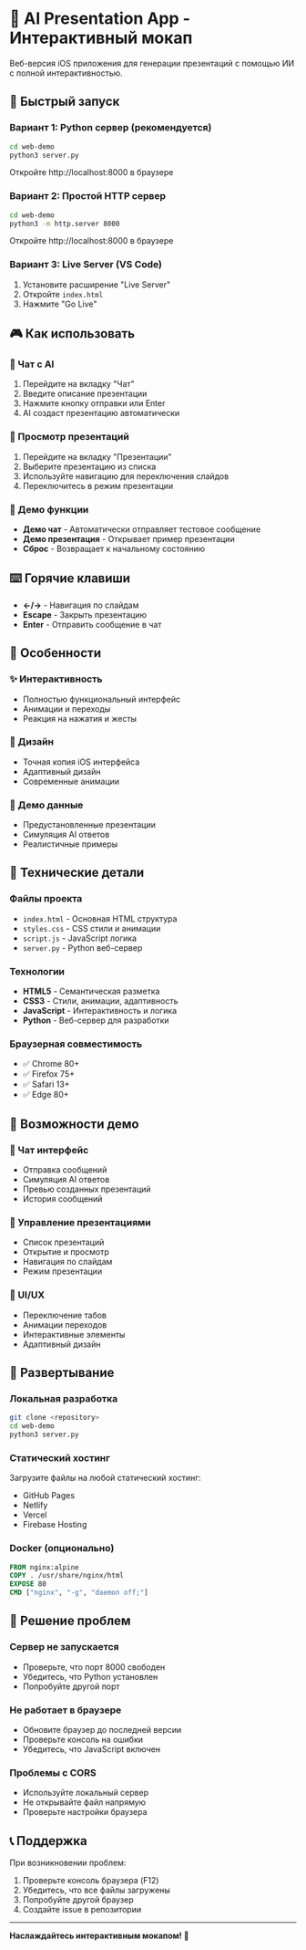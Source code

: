 # 📱 AI Presentation App - Интерактивный мокап

Веб-версия iOS приложения для генерации презентаций с помощью ИИ с полной интерактивностью.

## 🚀 Быстрый запуск

### Вариант 1: Python сервер (рекомендуется)
```bash
cd web-demo
python3 server.py
```
Откройте http://localhost:8000 в браузере

### Вариант 2: Простой HTTP сервер
```bash
cd web-demo
python3 -m http.server 8000
```
Откройте http://localhost:8000 в браузере

### Вариант 3: Live Server (VS Code)
1. Установите расширение "Live Server"
2. Откройте `index.html`
3. Нажмите "Go Live"

## 🎮 Как использовать

### 💬 Чат с AI
1. Перейдите на вкладку "Чат"
2. Введите описание презентации
3. Нажмите кнопку отправки или Enter
4. AI создаст презентацию автоматически

### 📄 Просмотр презентаций
1. Перейдите на вкладку "Презентации"
2. Выберите презентацию из списка
3. Используйте навигацию для переключения слайдов
4. Переключитесь в режим презентации

### 🎯 Демо функции
- **Демо чат** - Автоматически отправляет тестовое сообщение
- **Демо презентация** - Открывает пример презентации
- **Сброс** - Возвращает к начальному состоянию

## ⌨️ Горячие клавиши

- **←/→** - Навигация по слайдам
- **Escape** - Закрыть презентацию
- **Enter** - Отправить сообщение в чат

## 📱 Особенности

### ✨ Интерактивность
- Полностью функциональный интерфейс
- Анимации и переходы
- Реакция на нажатия и жесты

### 🎨 Дизайн
- Точная копия iOS интерфейса
- Адаптивный дизайн
- Современные анимации

### 🧪 Демо данные
- Предустановленные презентации
- Симуляция AI ответов
- Реалистичные примеры

## 🔧 Технические детали

### Файлы проекта
- `index.html` - Основная HTML структура
- `styles.css` - CSS стили и анимации
- `script.js` - JavaScript логика
- `server.py` - Python веб-сервер

### Технологии
- **HTML5** - Семантическая разметка
- **CSS3** - Стили, анимации, адаптивность
- **JavaScript** - Интерактивность и логика
- **Python** - Веб-сервер для разработки

### Браузерная совместимость
- ✅ Chrome 80+
- ✅ Firefox 75+
- ✅ Safari 13+
- ✅ Edge 80+

## 🎯 Возможности демо

### 💬 Чат интерфейс
- Отправка сообщений
- Симуляция AI ответов
- Превью созданных презентаций
- История сообщений

### 📄 Управление презентациями
- Список презентаций
- Открытие и просмотр
- Навигация по слайдам
- Режим презентации

### 🎨 UI/UX
- Переключение табов
- Анимации переходов
- Интерактивные элементы
- Адаптивный дизайн

## 🚀 Развертывание

### Локальная разработка
```bash
git clone <repository>
cd web-demo
python3 server.py
```

### Статический хостинг
Загрузите файлы на любой статический хостинг:
- GitHub Pages
- Netlify
- Vercel
- Firebase Hosting

### Docker (опционально)
```dockerfile
FROM nginx:alpine
COPY . /usr/share/nginx/html
EXPOSE 80
CMD ["nginx", "-g", "daemon off;"]
```

## 🐛 Решение проблем

### Сервер не запускается
- Проверьте, что порт 8000 свободен
- Убедитесь, что Python установлен
- Попробуйте другой порт

### Не работает в браузере
- Обновите браузер до последней версии
- Проверьте консоль на ошибки
- Убедитесь, что JavaScript включен

### Проблемы с CORS
- Используйте локальный сервер
- Не открывайте файл напрямую
- Проверьте настройки браузера

## 📞 Поддержка

При возникновении проблем:
1. Проверьте консоль браузера (F12)
2. Убедитесь, что все файлы загружены
3. Попробуйте другой браузер
4. Создайте issue в репозитории

---

**Наслаждайтесь интерактивным мокапом! 🎉**